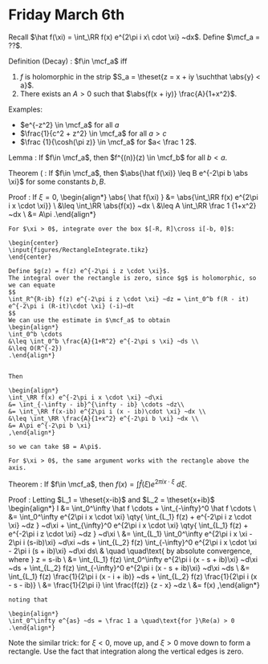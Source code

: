 # Friday March 6th

Recall $\hat f(\xi) =  \int_\RR f(x) e^{2\pi i x\ cdot \xi} ~dx$.
Define $\mcf_a = ??$.

Definition (Decay)
:  $f\in \mcf_a$ iff
  1. $f$ is holomorphic in the strip $S_a = \theset{z = x + iy \suchthat \abs{y} < a}$.
  2. There exists an $A>0$ such that $\abs{f(x + iy)} \frac{A}{1+x^2}$.

Examples:

- $e^{-z^2} \in \mcf_a$ for all $a$
- $\frac{1}{c^2 + z^2} \in \mcf_a$ for all $a > c$
- $\frac {1}{\cosh(\pi z)} \in \mcf_a$ for $a< \frac 1 2$.

Lemma
: If $f\in \mcf_a$, then $f^{(n)}(z) \in \mcf_b$ for all $b < a$.

Theorem (
: If $f\in \mcf_a$, then $\abs{\hat f(\xi)} \leq B e^{-2\pi b \abs \xi}$ for some constants $b, B$.

Proof
:   If $\xi = 0$,
    \begin{align*}
    \abs{ \hat f(\xi) }
    &= \abs{\int_\RR f(x) e^{2\pi i x \cdot \xi}} \\
    &\leq \int_\RR \abs{f(x)} ~dx \\
    &\leq A \int_\RR \frac 1 {1+x^2} ~dx \\
    &= A\pi
    .\end{align*}

    For $\xi > 0$, integrate over the box $[-R, R]\cross i[-b, 0]$:

    \begin{center}
    \input{figures/RectangleIntegrate.tikz}
    \end{center}

    Define $g(z) = f(z) e^{-2\pi i z \cdot \xi}$.
    The integral over the rectangle is zero, since $g$ is holomorphic, so we can equate
    $$
    \int_R^{R-ib} f(z) e^{-2\pi i z \cdot \xi} ~dz = \int_0^b f(R - it) e^{-2\pi i (R-it)\cdot \xi} (-i)~dt
    $$
    We can use the estimate in $\mcf_a$ to obtain
    \begin{align*}
    \int_0^b \cdots 
    &\leq \int_0^b \frac{A}{1+R^2} e^{-2\pi s \xi} ~ds \\
    &\leq O(R^{-2})
    .\end{align*}


    Then
    
    \begin{align*}
    \int_\RR f(x) e^{-2\pi i x \cdot \xi} ~d\xi 
    &= \int_{-\infty - ib}^{\infty - ib} \cdots ~dz\\
    &= \int_\RR f(x-ib) e^{2\pi i (x - ib)\cdot \xi} ~dx \\ 
    &\leq \int_\RR \frac{A}{1+x^2} e^{-2\pi b \xi} ~dx \\
    &= A\pi e^{-2\pi b \xi}
    ,\end{align*}

    so we can take $B = A\pi$.

    For $\xi > 0$, the same argument works with the rectangle above the axis.

Theorem
: If $f\in \mcf_a$, then $f(x) = \int \hat f(\xi) e^{2\pi i x\cdot \xi} ~d\xi$.

Proof
:  Letting $L_1 = \theset{x-ib}$ and $L_2 = \theset{x+ib}$
    \begin{align*}
    I 
    &= \int_0^\infty \hat f \cdots + \int_{-\infty}^0 \hat f \cdots \\
    &= \int_0^\infty e^{2\pi i x \cdot \xi} \qty{ \int_{L_1} f(z) + e^{-2\pi i z \cdot \xi} ~dz } ~d\xi
    + \int_{\infty}^0 e^{2\pi i x \cdot \xi} \qty{ \int_{L_1} f(z) + e^{-2\pi i z \cdot \xi} ~dz } ~d\xi \\
    &= \int_{L_1} \int_0^\infty e^{2\pi i x \xi - 2\pi i (s-ib)\xi} ~d\xi ~ds 
    + \int_{L_2} f(z) \int_{-\infty}^0 e^{2\pi i x \cdot \xi - 2\pi i (s + ib)\xi} ~d\xi ds\\
    & \quad \quad\text{ by absolute convergence, where } z = s-ib \\
    &= \int_{L_1} f(z) \int_0^\infty e^{2\pi i (x - s + ib)\xi} ~d\xi ~ds 
    + \int_{L_2} f(z) \int_{-\infty}^0 e^{2\pi i (x - s + ib)\xi} ~d\xi ~ds \\
    &= \int_{L_1} f(z) \frac{1}{2\pi i (x - i + ib)} ~ds
    + \int_{L_2} f(z) \frac{1}{2\pi i (x - s - ib)} \\
    &= \frac{1}{2\pi i} \int \frac{f(z)} {z - x} ~dz \\
    &= f(x)
    ,\end{align*}

    noting that 

    \begin{align*}
    \int_0^\infty e^{as} ~ds = \frac 1 a \quad\text{for }\Re(a) > 0
    .\end{align*}

Note the similar trick: for $\xi < 0$, move up, and $\xi > 0$ move down to form a rectangle.
Use the fact that integration along the vertical edges is zero. 
